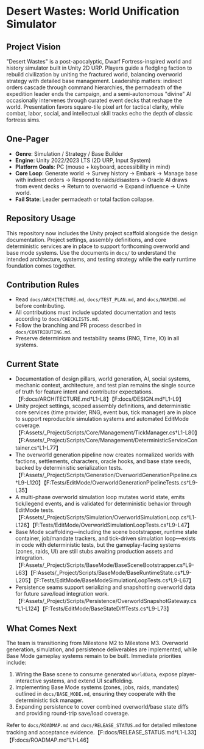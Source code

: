 # Desert Wastes: World Unification Simulator

## Project Vision
"Desert Wastes" is a post-apocalyptic, Dwarf Fortress-inspired world and history simulator built in Unity 2D URP. Players guide a fledgling faction to rebuild civilization by uniting the fractured world, balancing overworld strategy with detailed base management. Leadership matters: indirect orders cascade through command hierarchies, the permadeath of the expedition leader ends the campaign, and a semi-autonomous "divine" AI occasionally intervenes through curated event decks that reshape the world. Presentation favors square-tile pixel art for tactical clarity, while combat, labor, social, and intellectual skill tracks echo the depth of classic fortress sims.

## One-Pager
- **Genre**: Simulation / Strategy / Base Builder
- **Engine**: Unity 2022/2023 LTS (2D URP, Input System)
- **Platform Goals**: PC (mouse + keyboard, accessibility in mind)
- **Core Loop**: Generate world → Survey history → Embark → Manage base with indirect orders → Respond to raids/disasters → Oracle AI draws from event decks → Return to overworld → Expand influence → Unite world.
- **Fail State**: Leader permadeath or total faction collapse.

## Repository Usage
This repository now includes the Unity project scaffold alongside the design documentation. Project settings, assembly definitions, and core deterministic services are in place to support forthcoming overworld and base mode systems. Use the documents in `docs/` to understand the intended architecture, systems, and testing strategy while the early runtime foundation comes together.

## Contribution Rules
- Read `docs/ARCHITECTURE.md`, `docs/TEST_PLAN.md`, and `docs/NAMING.md` before contributing.
- All contributions must include updated documentation and tests according to `docs/CHECKLISTS.md`.
- Follow the branching and PR process described in `docs/CONTRIBUTING.md`.
- Preserve determinism and testability seams (RNG, Time, IO) in all systems.

## Current State
- Documentation of design pillars, world generation, AI, social systems, mechanic context, architecture, and test plan remains the single source of truth for feature intent and contributor expectations.【F:docs/ARCHITECTURE.md†L1-L8】【F:docs/DESIGN.md†L1-L9】
- Unity project settings, scoped assembly definitions, and deterministic core services (time provider, RNG, event bus, tick manager) are in place to support reproducible simulation systems and automated EditMode coverage.【F:Assets/_Project/Scripts/Core/Management/TickManager.cs†L1-L80】【F:Assets/_Project/Scripts/Core/Management/DeterministicServiceContainer.cs†L1-L77】
- The overworld generation pipeline now creates normalized worlds with factions, settlements, characters, oracle hooks, and base state seeds, backed by deterministic serialization tests.【F:Assets/_Project/Scripts/Generation/OverworldGenerationPipeline.cs†L9-L120】【F:Tests/EditMode/OverworldGenerationPipelineTests.cs†L9-L35】
- A multi-phase overworld simulation loop mutates world state, emits tick/legend events, and is validated for deterministic behavior through EditMode tests.【F:Assets/_Project/Scripts/Simulation/OverworldSimulationLoop.cs†L1-L126】【F:Tests/EditMode/OverworldSimulationLoopTests.cs†L9-L47】
- Base Mode scaffolding—including the scene bootstrapper, runtime state container, job/mandate trackers, and tick-driven simulation loop—exists in code with deterministic tests, but the gameplay-facing systems (zones, raids, UI) are still stubs awaiting production assets and integration.【F:Assets/_Project/Scripts/BaseMode/BaseSceneBootstrapper.cs†L9-L63】【F:Assets/_Project/Scripts/BaseMode/BaseRuntimeState.cs†L9-L205】【F:Tests/EditMode/BaseModeSimulationLoopTests.cs†L9-L67】
- Persistence seams support serializing and snapshotting overworld data for future save/load integration work.【F:Assets/_Project/Scripts/Persistence/OverworldSnapshotGateway.cs†L1-L124】【F:Tests/EditMode/BaseStateDiffTests.cs†L9-L73】

## What Comes Next
The team is transitioning from Milestone M2 to Milestone M3. Overworld generation, simulation, and persistence deliverables are implemented, while Base Mode gameplay systems remain to be built. Immediate priorities include:

1. Wiring the Base scene to consume generated `WorldData`, expose player-interactive systems, and extend UI scaffolding.
2. Implementing Base Mode systems (zones, jobs, raids, mandates) outlined in `docs/BASE_MODE.md`, ensuring they cooperate with the deterministic tick manager.
3. Expanding persistence to cover combined overworld/base state diffs and providing round-trip save/load coverage.

Refer to `docs/ROADMAP.md` and `docs/RELEASE_STATUS.md` for detailed milestone tracking and acceptance evidence.【F:docs/RELEASE_STATUS.md†L1-L33】【F:docs/ROADMAP.md†L1-L46】
